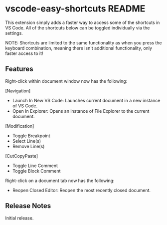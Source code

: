 # vscode-easy-shortcuts README

This extension simply adds a faster way to access some of the shortcuts in VS Code.  All of the shortcuts below can be toggled individually via the settings.

NOTE: Shortcuts are limited to the same functionality as when you press the keyboard combination, meaning there isn't additional functionality, only faster access to it!

## Features

Right-click within document window now has the following:

[Navigation]
* Launch In New VS Code: Launches current document in a new instance of VS Code.
* Open In Explorer: Opens an instance of File Explorer to the current document.

[Modification]
* Toggle Breakpoint
* Select Line(s)
* Remove Line(s)

[CutCopyPaste]
* Toggle Line Comment
* Toggle Block Comment

Right-click on a document tab now has the following:
* Reopen Closed Editor: Reopen the most recently closed document.

## Release Notes

Initial release.